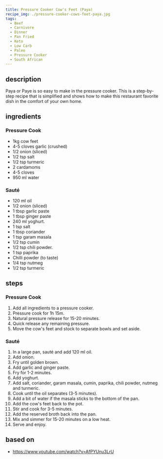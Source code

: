 ```yaml
---
title: Pressure Cooker Cow's Feet (Paya)
recipe_img: ./pressure-cooker-cows-feet-paya.jpg
tags:
  - Beef
  - Carnivore
  - Dinner
  - Pan Fried
  - Keto
  - Low Carb
  - Paleo
  - Pressure Cooker
  - South African
---
```


<!-- markdownlint-disable MD024 -->

## description

Paya or Paye is so easy to make in the pressure cooker. This is a step-by-step recipe that is simplified and shows how to make this restaurant favorite dish in the comfort of your own home.

## ingredients

### Pressure Cook

- 1kg cow feet
- 4-5 cloves garlic (crushed)
- 1/2 onion (sliced)
- 1/2 tsp salt
- 1/2 tsp turmeric
- 2 cardamoms
- 4-5 cloves
- 950 ml water

### Sauté

- 120 ml oil
- 1/2 onion (sliced)
- 1 tbsp garlic paste
- 1 tbsp ginger paste
- 240 ml yoghurt.
- 1 tsp salt
- 1 tbsp coriander
- 1 tsp garam masala
- 1/2 tsp cumin
- 1/2 tsp chili powder.
- 1 tsp paprika
- Chilli powder (to taste)
- 1/4 tsp nutmeg
- 1/2 tsp turmeric

## steps

### Pressure Cook

1. Add all ingredients to a pressure cooker.
2. Pressure cook for 1h 15m.
3. Natural pressure release for 15-20 minutes.
4. Quick release any remaining pressure.
5. Move the cow's feet and stock to separate bowls and set aside.

### Sauté

1. In a large pan, sauté and add 120 ml oil.
2. Add onion.
3. Fry until golden brown.
4. Add garlic and ginger paste.
5. Fry for 1-2 minutes.
6. Add yoghurt.
7. Add salt, coriander, garam masala, cumin, paprika, chili powder, nutmeg and turmeric.
8. Cook until the oil separates (3-5 minutes).
9. Add a bit of water if the masala sticks to the bottom of the pan.
10. Add the cow's feet back to the pot.
11. Stir and cook for 3-5 minutes.
12. Add the reserved broth back into the pan.
13. Mix and simmer for 15-20 minutes on a low heat.
14. Serve and enjoy.

## based on

- https://www.youtube.com/watch?v=AfPYUnu3LrU
<!-- markdownlint-enable MD024 -->
